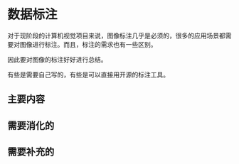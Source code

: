 # 数据标注

对于现阶段的计算机视觉项目来说，图像标注几乎是必须的，很多的应用场景都需要对图像进行标注。而且，标注的需求也有一些区别。

因此要对图像的标注好好进行总结。

有些是需要自己写的，有些是可以直接用开源的标注工具。


## 主要内容



## 需要消化的




## 需要补充的
